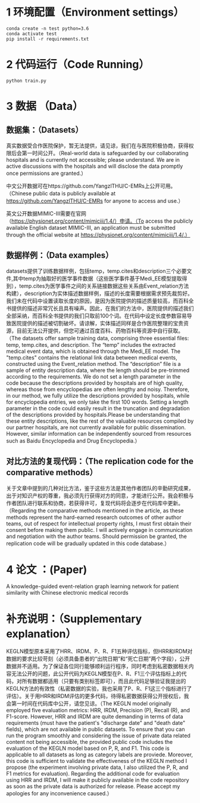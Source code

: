 # 1 环境配置（Environment settings）
```shell
conda create -n test python=3.6
conda activate test
pip install -r requirements.txt
```

# 2 代码运行（Code Running）
```shell
python train.py
```

# 3 数据 （Data）
## 数据集：（Datasets）
真实数据受合作医院保护，暂无法提供，请见谅，我们在与医院积极协商，获得权限后会第一时间公开。（Real-world data is safeguarded by our collaborating hospitals and is currently not accessible; please understand. We are in active discussions with the hospitals and will disclose the data promptly once permissions are granted.）  

中文公开数据可在https://github.com/YangzlTHU/C-EMRs上公开可用。（Chinese public data is publicly available at https://github.com/YangzlTHU/C-EMRs for anyone to access and use.）  

英文公开数据MIMIC-III需要在官网（https://physionet.org/content/mimiciii/1.4/）申请。（To access the publicly available English dataset MIMIC-III, an application must be submitted through the official website at https://physionet.org/content/mimiciii/1.4/.）

## 数据样例：（Data examples）
datasets提供了训练数据样例，包括temp，temp.cites和description三个必要文件,其中temp为抽取好的医学事件数据（这些医学事件基于Medi_EE模型提取得到），temp.cites为医学事件之间的关系链接数据这些关系由Event_relation方法构建），description为实体描述数据样例，描述的长度需要根据需求预先裁剪好。我们未在代码中设置读取长度的原因，是因为医院提供的描述质量较高，而百科全书提供的描述非常冗长且具有噪声。因此，在我们的方法中，医院提供的描述我们全部采纳，而百科全书提供的我们只取前100个词。在代码中设定长度参数容易导致医院提供的描述被切割破坏。请谅解，实体描述同样是合作医院整理的宝贵资源，目前无法公开提供，但您可通过百度百科、药物百科等资源中自行获取。（The datasets offer sample training data, comprising three essential files: temp, temp.cites, and description. The “temp” includes the extracted medical event data, which is obtained through the Medi_EE model. The "temp.cites" contains the relational link data between medical events, constructed using the Event_relation method. The “description” file is a sample of entity description data, where the length should be pre-trimmed according to the requirements. We do not set a length parameter in the code because the descriptions provided by hospitals are of high quality, whereas those from encyclopedias are often lengthy and noisy. Therefore, in our method, we fully utilize the descriptions provided by hospitals, while for encyclopedia entries, we only take the first 100 words. Setting a length parameter in the code could easily result in the truncation and degradation of the descriptions provided by hospitals.Please be understanding that these entity descriptions, like the rest of the valuable resources compiled by our partner hospitals, are not currently available for public dissemination. However, similar information can be independently sourced from resources such as Baidu Encyclopedia and Drug Encyclopedia.）

## 对比方法的复现代码：（The replication code for the comparative methods）
关于文章中提到的几种对比方法，鉴于这些方法是其他作者团队的辛勤研究成果，出于对知识产权的尊重，我必须先行获得对方的同意，才能进行公开。我会积极与作者团队进行联系和协商，若获得许可，复现代码将会逐步在代码库中更新。（Regarding the comparative methods mentioned in the article, as these methods represent the hard-earned research outcomes of other author teams, out of respect for intellectual property rights, I must first obtain their consent before making them public. I will actively engage in communication and negotiation with the author teams. Should permission be granted, the replication code will be gradually updated in this code database.）


# 4 论文 ：(Paper)
A knowledge-guided event-relation graph learning network for patient similarity with Chinese electronic medical records

# 补充说明：（Supplementary explanation）
KEGLN模型原本采用了HRR、IRDM、P、R、F1五种评估指标，但HRR和IRDM对数据的要求比较苛刻（必须具备患者的“出院日期”和“死亡日期”两个字段），公开数据并不适用。为了保证各位同行能够顺利运行程序，同时考虑到私密数据相关内容无法公开的问题，此公开代码为KEGLN模型在P、R、F1三个评估指标上的代码，对所有数据都适用（只要有类别标签即可），而且此代码足够验证我提出的KEGLN方法的有效性（私密数据的实验，我也采用了P、R、F1这三个指标进行了评估）。关于用HRR和IRDM评估的更多代码，待得私密数据获得公开授权后，我会第一时间在代码库中公开，请您见谅。（The KEGLN model originally employed five evaluation metrics: HRR, IRDM, Precision (P), Recall (R), and F1-score. However, HRR and IRDM are quite demanding in terms of data requirements (must have the patient's "discharge date" and "death date" fields), which are not available in public datasets. To ensure that you can run the program smoothly and considering the issue of private data related content not being accessible, the provided public code includes the evaluation of the KEGLN model based on P, R, and F1. This code is applicable to all datasets as long as category labels are proviede. Moreover, this code is sufficient to validate the effectiveness of the KEGLN method I propose (the experiment involving private data, I also utilized the P, R, and F1 metrics for evaluation). Regarding the additional code for evaluation using HRR and IRDM, I will make it publicly available in the code repository as soon as the private data is authorized for release. Please accept my apologies for any inconvenience caused.）
    

